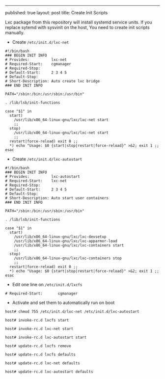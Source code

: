 ---
published: true
layout: post
title: Create Init Scripts

Lxc package from this repository will install systemd service units. If you replace sytemd with sysvinit on the host, You need to create init scripts manually.

- Create ``/etc/init.d/lxc-net``

```
#!/bin/bash
### BEGIN INIT INFO
# Provides:          lxc-net
# Required-Start:    cgmanager
# Required-Stop:
# Default-Start:     2 3 4 5
# Default-Stop:
# Short-Description: Auto create lxc bridge
### END INIT INFO

PATH="/sbin:/bin:/usr/sbin:/usr/bin"

. /lib/lsb/init-functions

case "$1" in
  start)
    /usr/lib/x86_64-linux-gnu/lxc/lxc-net start
    ;;
  stop)
    /usr/lib/x86_64-linux-gnu/lxc/lxc-net start
    ;;
  restart|force-reload) exit 0 ;;
  *) echo "Usage: $0 {start|stop|restart|force-reload}" >&2; exit 1 ;;
esac
```

- Create ``/etc/init.d/lxc-autostart``

```
#!/bin/bash
### BEGIN INIT INFO
# Provides:          lxc-autostart
# Required-Start:    lxc-net
# Required-Stop:
# Default-Start:     2 3 4 5
# Default-Stop:
# Short-Description: Auto start user containers
### END INIT INFO

PATH="/sbin:/bin:/usr/sbin:/usr/bin"

. /lib/lsb/init-functions

case "$1" in
  start)
    /usr/lib/x86_64-linux-gnu/lxc/lxc-devsetup
    /usr/lib/x86_64-linux-gnu/lxc/lxc-apparmor-load
    /usr/lib/x86_64-linux-gnu/lxc/lxc-containers start
    ;;
  stop)
    /usr/lib/x86_64-linux-gnu/lxc/lxc-containers stop
    ;;
  restart|force-reload) exit 0 ;;
  *) echo "Usage: $0 {start|stop|restart|force-reload}" >&2; exit 1 ;;
esac
```

- Edit one line on ``/etc/init.d/lxcfs``

```
# Required-Start:       cgmanager
```

- Activate and set them to automatically run on boot

```
host# chmod 755 /etc/init.d/lxc-net /etc/init.d/lxc-autostart

host# invoke-rc.d lxcfs start

host# invoke-rc.d lxc-net start

host# invoke-rc.d lxc-autostart start

host# update-rc.d lxcfs remove

host# update-rc.d lxcfs defaults

host# update-rc.d lxc-net defaults

host# update-rc.d lxc-autostart defaults
```

